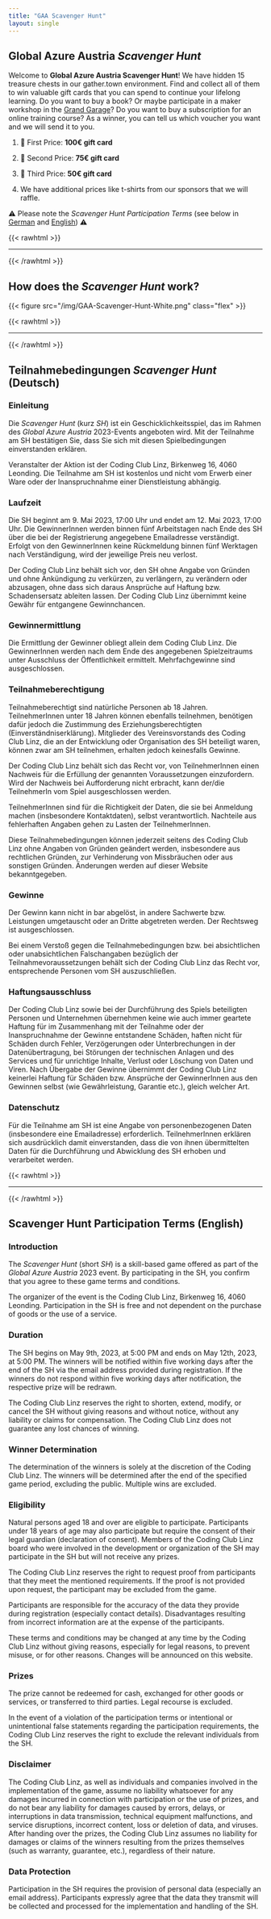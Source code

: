 ```yaml
---
title: "GAA Scavenger Hunt"
layout: single
---
```


## Global Azure Austria *Scavenger Hunt*

Welcome to **Global Azure Austria Scavenger Hunt**! We have hidden 15 treasure chests in our gather.town environment. Find and collect all of them to win valuable gift cards that you can spend to continue your lifelong learning. Do you want to buy a book? Or maybe participate in a maker workshop in the [Grand Garage](https://grandgarage.eu)? Do you want to buy a subscription for an online training course? As a winner, you can tell us which voucher you want and we will send it to you.

1. 🥇 First Price: **100€ gift card**

2. 🥈 Second Price: **75€ gift card**

3. 🥉 Third Price: **50€ gift card**

4. We have additional prices like t-shirts from our sponsors that we will raffle.

⚠️ Please note the *Scavenger Hunt Participation Terms* (see below in [German](#teilnahmebedingungen-scavenger-hunt-deutsch) and [English](#scavenger-hunt-participation-terms-english)) ⚠️


{{< rawhtml >}}
<hr/>
{{< /rawhtml >}}

## How does the *Scavenger Hunt* work?

{{< figure src="/img/GAA-Scavenger-Hunt-White.png" class="flex" >}}

{{< rawhtml >}}
<hr/>
{{< /rawhtml >}}

## Teilnahmebedingungen *Scavenger Hunt* (Deutsch)

### Einleitung

Die *Scavenger Hunt* (kurz *SH*) ist ein Geschicklichkeitsspiel, das im Rahmen des *Global Azure Austria* 2023-Events angeboten wird. Mit der Teilnahme am SH bestätigen Sie, dass Sie sich mit diesen Spielbedingungen einverstanden erklären.

Veranstalter der Aktion ist der Coding Club Linz, Birkenweg 16, 4060 Leonding. Die Teilnahme am SH ist kostenlos und nicht vom Erwerb einer Ware oder der Inanspruchnahme einer Dienstleistung abhängig.

### Laufzeit

Die SH beginnt am 9. Mai 2023, 17:00 Uhr und endet am 12. Mai 2023, 17:00 Uhr. Die GewinnerInnen werden binnen fünf Arbeitstagen nach Ende des SH über die bei der Registrierung angegebene Emailadresse verständigt. Erfolgt von den GewinnerInnen keine Rückmeldung binnen fünf Werktagen nach Verständigung, wird der jeweilige Preis neu verlost.

Der Coding Club Linz behält sich vor, den SH ohne Angabe von Gründen und ohne Ankündigung zu verkürzen, zu verlängern, zu verändern oder abzusagen, ohne dass sich daraus Ansprüche auf Haftung bzw. Schadensersatz ableiten lassen. Der Coding Club Linz übernimmt keine Gewähr für entgangene Gewinnchancen.

### Gewinnermittlung

Die Ermittlung der Gewinner obliegt allein dem Coding Club Linz. Die GewinnerInnen werden nach dem Ende des angegebenen Spielzeitraums unter Ausschluss der Öffentlichkeit ermittelt. Mehrfachgewinne sind ausgeschlossen.

### Teilnahmeberechtigung

Teilnahmeberechtigt sind natürliche Personen ab 18 Jahren. TeilnehmerInnen unter 18 Jahren können ebenfalls teilnehmen, benötigen dafür jedoch die Zustimmung des Erziehungsberechtigten (Einverständniserklärung). Mitglieder des Vereinsvorstands des Coding Club Linz, die an der Entwicklung oder Organisation des SH beteiligt waren, können zwar am SH teilnehmen, erhalten jedoch keinesfalls Gewinne.

Der Coding Club Linz behält sich das Recht vor, von TeilnehmerInnen einen Nachweis für die Erfüllung der genannten Voraussetzungen einzufordern. Wird der Nachweis bei Aufforderung nicht erbracht, kann der/die TeilnehmerIn vom Spiel ausgeschlossen werden.

TeilnehmerInnen sind für die Richtigkeit der Daten, die sie bei Anmeldung machen (insbesondere Kontaktdaten), selbst verantwortlich. Nachteile aus fehlerhaften Angaben gehen zu Lasten der TeilnehmerInnen.

Diese Teilnahmebedingungen können jederzeit seitens des Coding Club Linz ohne Angaben von Gründen geändert werden, insbesondere aus rechtlichen Gründen, zur Verhinderung von Missbräuchen oder aus sonstigen Gründen. Änderungen werden auf dieser Website bekanntgegeben.

### Gewinne

Der Gewinn kann nicht in bar abgelöst, in andere Sachwerte bzw. Leistungen umgetauscht oder an Dritte abgetreten werden. Der Rechtsweg ist ausgeschlossen.

Bei einem Verstoß gegen die Teilnahmebedingungen bzw. bei absichtlichen oder unabsichtlichen Falschangaben bezüglich der Teilnahmevoraussetzungen behält sich der Coding Club Linz das Recht vor, entsprechende Personen vom SH auszuschließen.

### Haftungsausschluss

Der Coding Club Linz sowie bei der Durchführung des Spiels beteiligten Personen und Unternehmen übernehmen keine wie auch immer geartete Haftung für im Zusammenhang mit der Teilnahme oder der Inanspruchnahme der Gewinne entstandene Schäden, haften nicht für Schäden durch Fehler, Verzögerungen oder Unterbrechungen in der Datenübertragung, bei Störungen der technischen Anlagen und des Services und für unrichtige Inhalte, Verlust oder Löschung von Daten und Viren. Nach Übergabe der Gewinne übernimmt der Coding Club Linz keinerlei Haftung für Schäden bzw. Ansprüche der GewinnerInnen aus den Gewinnen selbst (wie Gewährleistung, Garantie etc.), gleich welcher Art.

### Datenschutz

Für die Teilnahme am SH ist eine Angabe von personenbezogenen Daten (insbesondere eine Emailadresse) erforderlich. TeilnehmerInnen erklären sich ausdrücklich damit einverstanden, dass die von ihnen übermittelten Daten für die Durchführung und Abwicklung des SH erhoben und verarbeitet werden.

{{< rawhtml >}}
<hr/>
{{< /rawhtml >}}

## Scavenger Hunt Participation Terms (English)

### Introduction

The *Scavenger Hunt* (short *SH*) is a skill-based game offered as part of the *Global Azure Austria* 2023 event. By participating in the SH, you confirm that you agree to these game terms and conditions.

The organizer of the event is the Coding Club Linz, Birkenweg 16, 4060 Leonding. Participation in the SH is free and not dependent on the purchase of goods or the use of a service.

### Duration

The SH begins on May 9th, 2023, at 5:00 PM and ends on May 12th, 2023, at 5:00 PM. The winners will be notified within five working days after the end of the SH via the email address provided during registration. If the winners do not respond within five working days after notification, the respective prize will be redrawn.

The Coding Club Linz reserves the right to shorten, extend, modify, or cancel the SH without giving reasons and without notice, without any liability or claims for compensation. The Coding Club Linz does not guarantee any lost chances of winning.

### Winner Determination

The determination of the winners is solely at the discretion of the Coding Club Linz. The winners will be determined after the end of the specified game period, excluding the public. Multiple wins are excluded.

### Eligibility

Natural persons aged 18 and over are eligible to participate. Participants under 18 years of age may also participate but require the consent of their legal guardian (declaration of consent). Members of the Coding Club Linz board who were involved in the development or organization of the SH may participate in the SH but will not receive any prizes.

The Coding Club Linz reserves the right to request proof from participants that they meet the mentioned requirements. If the proof is not provided upon request, the participant may be excluded from the game.

Participants are responsible for the accuracy of the data they provide during registration (especially contact details). Disadvantages resulting from incorrect information are at the expense of the participants.

These terms and conditions may be changed at any time by the Coding Club Linz without giving reasons, especially for legal reasons, to prevent misuse, or for other reasons. Changes will be announced on this website.

### Prizes

The prize cannot be redeemed for cash, exchanged for other goods or services, or transferred to third parties. Legal recourse is excluded.

In the event of a violation of the participation terms or intentional or unintentional false statements regarding the participation requirements, the Coding Club Linz reserves the right to exclude the relevant individuals from the SH.

### Disclaimer

The Coding Club Linz, as well as individuals and companies involved in the implementation of the game, assume no liability whatsoever for any damages incurred in connection with participation or the use of prizes, and do not bear any liability for damages caused by errors, delays, or interruptions in data transmission, technical equipment malfunctions, and service disruptions, incorrect content, loss or deletion of data, and viruses. After handing over the prizes, the Coding Club Linz assumes no liability for damages or claims of the winners resulting from the prizes themselves (such as warranty, guarantee, etc.), regardless of their nature.

### Data Protection

Participation in the SH requires the provision of personal data (especially an email address). Participants expressly agree that the data they transmit will be collected and processed for the implementation and handling of the SH.
